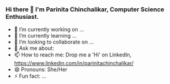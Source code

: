 ### Hi there 👋 I'm Parinita Chinchalikar, Computer Science Enthusiast.

- 🔭 I’m currently working on ...
- 🌱 I’m currently learning ...
- 👯 I’m looking to collaborate on ...
- 💬 Ask me about: 
- 📫 How to reach me: Drop me a 'Hi' on LinkedIn, https://www.linkedin.com/in/parinitachinchalikar/
- 😄 Pronouns: She/Her
- ⚡ Fun fact: ...

<!--
**ParinitaSChinchalikar/ParinitaSChinchalikar** is a ✨ _special_ ✨ repository because its `README.md` (this file) appears on your GitHub profile.

Here are some ideas to get you started:

- 🔭 I’m currently working on ...
- 🌱 I’m currently learning ...
- 👯 I’m looking to collaborate on ...
- 🤔 I’m looking for help with ...
- 💬 Ask me about ...
- 📫 How to reach me: ...
- 😄 Pronouns: ...
- ⚡ Fun fact: ...
-->
